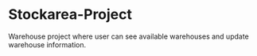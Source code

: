 # Stockarea-Project
Warehouse project where user can see available warehouses and update warehouse information.
